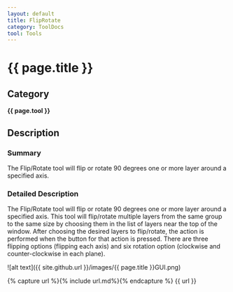```yaml
---
layout: default
title: FlipRotate
category: ToolDocs
tool: Tools
---
```


# {{ page.title }}

## Category

**{{ page.tool }}**

## Description

### Summary

The Flip/Rotate tool will flip or rotate 90 degrees one or more layer around a specified axis.

### Detailed Description

The Flip/Rotate tool will flip or rotate 90 degrees one or more layer around a specified axis. This tool will flip/rotate multiple layers from the same group to the same size by choosing them in the list of layers near the top of the window. After choosing the desired layers to flip/rotate, the action is performed when the button for that action is pressed. There are three flipping options (flipping each axis) and six rotation option (clockwise and counter-clockwise in each plane).

![alt text]({{ site.github.url }}/images/{{ page.title }}GUI.png)

{% capture url %}{% include url.md%}{% endcapture %}
{{ url }}

